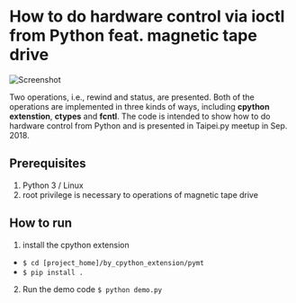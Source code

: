 How to do hardware control via ioctl from Python feat. magnetic tape drive
===============================================================================

![Screenshot](https://user-images.githubusercontent.com/3183314/46056862-583cf080-c185-11e8-9b98-4d0a7853787d.png)

Two operations, i.e., rewind and status, are presented. Both of the operations are implemented in three kinds of ways, including **cpython extenstion**, **ctypes** and **fcntl**.
The code is intended to show how to do hardware control from Python and is presented in Taipei.py meetup in Sep. 2018.

## Prerequisites

1. Python 3 / Linux
1. root privilege is necessary to operations of magnetic tape drive

## How to run

1. install the cpython extension
 - ``$ cd [project_home]/by_cpython_extension/pymt``
 - ``$ pip install .``
2. Run the demo code ``$ python demo.py``

